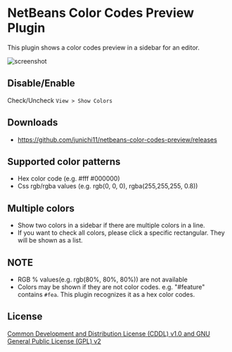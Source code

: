 # NetBeans Color Codes Preview Plugin

This plugin shows a color codes preview in a sidebar for an editor.

![screenshot](https://dl.dropboxusercontent.com/u/10953443/netbeans/color-codes-preview/netbeans-color-codes-preview-screenshot.png)

## Disable/Enable

Check/Uncheck `View > Show Colors`

## Downloads

- https://github.com/junichi11/netbeans-color-codes-preview/releases

## Supported color patterns

- Hex color code (e.g. #fff #000000)
- Css rgb/rgba values (e.g. rgb(0, 0, 0), rgba(255,255,255, 0.8))

## Multiple colors

- Show two colors in a sidebar if there are multiple colors in a line.
- If you want to check all colors, please click a specific rectangular. They will be shown as a list.

## NOTE

- RGB % values(e.g. rgb(80%, 80%, 80%)) are not available
- Colors may be shown if they are not color codes. e.g. "#feature" contains `#fea`. This plugin recognizes it as a hex color codes. 

## License

[Common Development and Distribution License (CDDL) v1.0 and GNU General Public License (GPL) v2](http://netbeans.org/cddl-gplv2.html)
